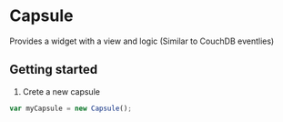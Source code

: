 Capsule
=======

Provides a widget with a view and logic (Similar to CouchDB eventlies)

Getting started
---------------

1. Crete a new capsule

```javascript
var myCapsule = new Capsule();
```
